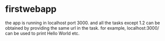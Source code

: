 # firstwebapp
the app is running in localhost port 3000. and all the tasks except 1.2 can be obtained by providing the same url in the task.
for example,
localhost:3000/ can be used to print Hello World etc.
